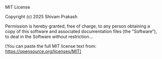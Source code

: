 MIT License

Copyright (c) 2025 Shivam Prakash

Permission is hereby granted, free of charge, to any person obtaining a copy
of this software and associated documentation files (the "Software"), to deal
in the Software without restriction...

[You can paste the full MIT license text from: https://opensource.org/licenses/MIT]
